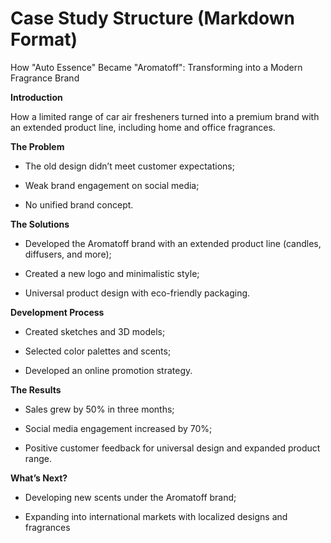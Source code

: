 # Case Study Structure (Markdown Format)
How "Auto Essence" Became "Aromatoff": Transforming into a Modern Fragrance Brand

**Introduction**

How a limited range of car air fresheners turned into a premium brand with an extended product line, including home and office fragrances.

**The Problem**
- The old design didn’t meet customer expectations;

- Weak brand engagement on social media;

- No unified brand concept.

**The Solutions**

- Developed the Aromatoff brand with an extended product line (candles, diffusers, and more);

- Created a new logo and minimalistic style;

- Universal product design with eco-friendly packaging.

**Development Process**

- Created sketches and 3D models;

- Selected color palettes and scents;

- Developed an online promotion strategy.

**The Results**

- Sales grew by 50% in three months;

- Social media engagement increased by 70%;

- Positive customer feedback for universal design and expanded product range.

**What’s Next?**

- Developing new scents under the Aromatoff brand;

- Expanding into international markets with localized designs and fragrances
